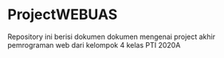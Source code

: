 # ProjectWEBUAS
Repository ini berisi dokumen dokumen mengenai project akhir pemrograman web dari kelompok 4 kelas PTI 2020A
